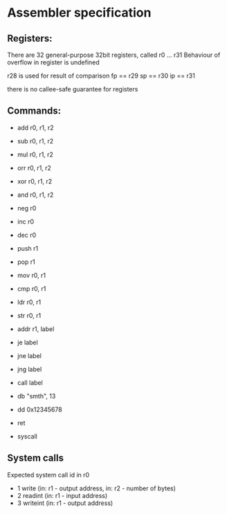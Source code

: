 # Assembler specification

## Registers:
There are 32 general-purpose 32bit registers, called r0 ... r31
Behaviour of overflow in register is undefined

r28 is used for result of comparison
fp == r29
sp == r30
ip == r31

there is no callee-safe guarantee for registers


## Commands:
- add r0, r1, r2
- sub r0, r1, r2
- mul r0, r1, r2
- orr r0, r1, r2
- xor r0, r1, r2
- and r0, r1, r2


- neg r0
- inc r0
- dec r0


- push r1
- pop r1


- mov r0, r1
- cmp r0, r1
- ldr r0, r1
- str r0, r1


- addr r1, label


- je label
- jne label
- jng label


- call label


- db "smth", 13
- dd 0x12345678


- ret
- syscall


## System calls
Expected system call id in r0
- 1 write (in: r1 - output address, in: r2 - number of bytes)
- 2 readint (in: r1 - input address)
- 3 writeint (in: r1 - output address)